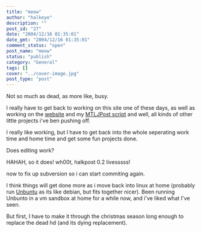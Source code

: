 ```yaml
---
title: "meow"
author: "halkeye"
description: ""
post_id: "27"
date: "2004/12/16 01:35:01"
date_gmt: "2004/12/16 01:35:01"
comment_status: "open"
post_name: "meow"
status: "publish"
category: "General"
tags: []
cover: "../cover-image.jpg"
post_type: "post"
---
```


Not so much as dead, as more like, busy.

I really have to get back to working on this site one of these days, as well as working on the [website](http://www.sfuarc.com/) and my [MTLJPost script](http://www.kodekoan.com/project/MTLJPost) and well, all kinds of other little projects i've ben pushing off.

I really like working, but I have to get back into the whole seperating work time and home time and get some fun projects done.

Does editing work?  

HAHAH, so it does! wh00t, halkpost 0.2 livesssss!  

now to fix up subversion so i can start commiting again.

I think things will get done more as i move back into linux at home (probably run [Unbuntu](http://www.ubuntulinux.org/) as its like debian, but fits together nicer). Been running Unbunto in a vm sandbox at home for a while now, and i've liked what I've seen.  

But first, I have to make it through the christmas season long enough to replace the dead hd (and its dying replacement).